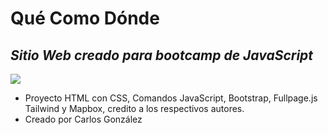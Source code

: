 # Qué Como Dónde
## _Sitio Web creado para bootcamp de JavaScript_


[![](https://quecomodonde.netlify.app/img/Logo/Logo%20colores.png)](www.quecomodonde.ml)




- Proyecto HTML con CSS, Comandos JavaScript, Bootstrap, Fullpage.js Tailwind y Mapbox, credito a los respectivos autores.
- Creado por Carlos González
